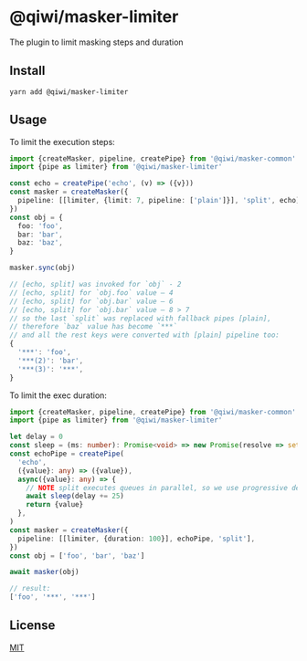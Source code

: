 # @qiwi/masker-limiter
The plugin to limit masking steps and duration

## Install
```shell script
yarn add @qiwi/masker-limiter
```

## Usage
To limit the execution steps:
```typescript
import {createMasker, pipeline, createPipe} from '@qiwi/masker-common'
import {pipe as limiter} from '@qiwi/masker-limiter'

const echo = createPipe('echo', (v) => ({v}))
const masker = createMasker({
  pipeline: [[limiter, {limit: 7, pipeline: ['plain']}], 'split', echo]
})
const obj = {
  foo: 'foo',
  bar: 'bar',
  baz: 'baz',
}

masker.sync(obj)

// [echo, split] was invoked for `obj` - 2
// [echo, split] for `obj.foo` value — 4
// [echo, split] for `obj.bar` value — 6
// [echo, split] for `obj.bar` value — 8 > 7
// so the last `split` was replaced with fallback pipes [plain],
// therefore `baz` value has become `***`
// and all the rest keys were converted with [plain] pipeline too:
{
  '***': 'foo',
  '***(2)': 'bar',
  '***(3)': '***',
}
```
To limit the exec duration:
```ts
import {createMasker, pipeline, createPipe} from '@qiwi/masker-common'
import {pipe as limiter} from '@qiwi/masker-limiter'

let delay = 0
const sleep = (ms: number): Promise<void> => new Promise(resolve => setTimeout(resolve, ms))
const echoPipe = createPipe(
  'echo',
  ({value}: any) => ({value}),
  async({value}: any) => {
    // NOTE split executes queues in parallel, so we use progressive delay
    await sleep(delay += 25)
    return {value}
  },
)
const masker = createMasker({
  pipeline: [[limiter, {duration: 100}], echoPipe, 'split'],
})
const obj = ['foo', 'bar', 'baz']

await masker(obj)

// result:
['foo', '***', '***']
```

## License
[MIT](https://github.com/qiwi/masker/blob/master/LICENSE)
